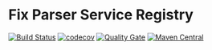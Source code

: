 # Fix Parser Service Registry

[![Build Status](https://travis-ci.org/OpenBlazar/fix-parser-common.svg?branch=master)](https://travis-ci.org/OpenBlazar/fix-parser-common)
[![codecov](https://codecov.io/gh/WojciechZankowski/fix-parser-common/branch/master/graph/badge.svg)](https://codecov.io/gh/WojciechZankowski/fix-parser-common)
[![Quality Gate](https://sonarcloud.io/api/project_badges/measure?project=pl.zankowski.fixparser%3Acommon-all&metric=alert_status)](https://sonarcloud.io/dashboard/index/pl.zankowski.fixparser:common-all)
[![Maven Central](https://img.shields.io/maven-central/v/pl.zankowski.fixparser/common-all.svg?label=Maven%20Central)](https://search.maven.org/search?q=g:%22pl.zankowski.fixparser%22%20AND%20a:%22common-all%22)